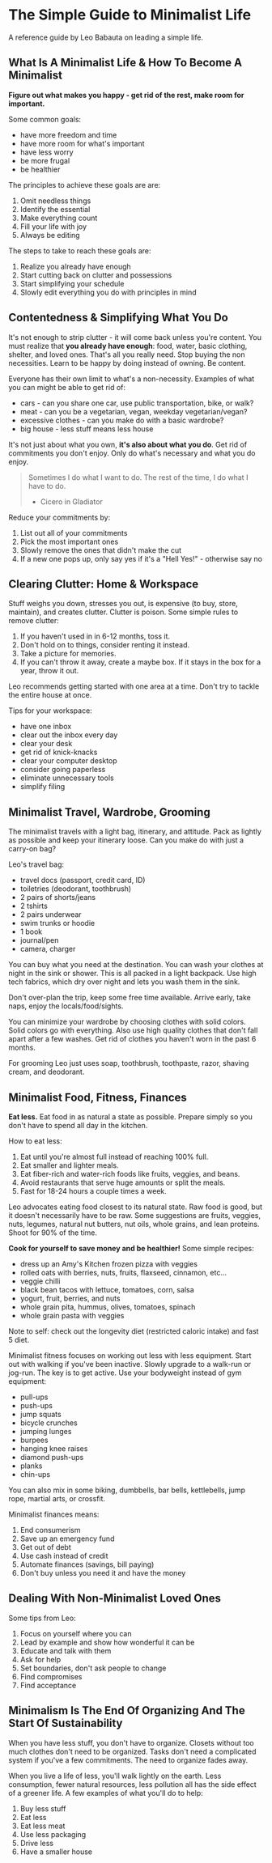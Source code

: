 The Simple Guide to Minimalist Life
===================================

A reference guide by Leo Babauta on leading a simple life.

## What Is A Minimalist Life & How To Become A Minimalist

**Figure out what makes you happy - get rid of the rest, make room for important.**

Some common goals:

* have more freedom and time
* have more room for what's important
* have less worry
* be more frugal
* be healthier

The principles to achieve these goals are are:

1. Omit needless things
2. Identify the essential
3. Make everything count
4. Fill your life with joy
5. Always be editing

The steps to take to reach these goals are:

1. Realize you already have enough
2. Start cutting back on clutter and possessions
3. Start simplifying your schedule
4. Slowly edit everything you do with principles in mind

## Contentedness & Simplifying What You Do

It's not enough to strip clutter - it will come back unless you're content.
You must realize that **you already have enough**: food, water, basic clothing,
shelter, and loved ones.  That's all you really need.  Stop buying the non
necessities.  Learn to be happy by doing instead of owning.  Be content.

Everyone has their own limit to what's a non-necessity.  Examples of what you
can might be able to get rid of:

* cars - can you share one car, use public transportation, bike, or walk?
* meat - can you be a vegetarian, vegan, weekday vegetarian/vegan?
* excessive clothes - can you make do with a basic wardrobe?
* big house - less stuff means less house

It's not just about what you own, **it's also about what you do**.  Get rid of
commitments you don't enjoy.  Only do what's necessary and what you do enjoy.

> Sometimes I do what I want to do.  The rest of the time, I do what I have to do.
> - Cicero in Gladiator

Reduce your commitments by:

1. List out all of your commitments
2. Pick the most important ones
3. Slowly remove the ones that didn't make the cut
4. If a new one pops up, only say yes if it's a "Hell Yes!" - otherwise say no

## Clearing Clutter: Home & Workspace

Stuff weighs you down, stresses you out, is expensive (to buy, store, maintain),
and creates clutter.  Clutter is poison.  Some simple rules to remove clutter:

1. If you haven't used in in 6-12 months, toss it.
2. Don't hold on to things, consider renting it instead.
3. Take a picture for memories.
4. If you can't throw it away, create a maybe box.  If it stays in the box for
   a year, throw it out.

Leo recommends getting started with one area at a time.  Don't try to tackle the
entire house at once.

Tips for your workspace:

* have one inbox
* clear out the inbox every day
* clear your desk
* get rid of knick-knacks
* clear your computer desktop
* consider going paperless
* eliminate unnecessary tools
* simplify filing

## Minimalist Travel, Wardrobe, Grooming

The minimalist travels with a light bag, itinerary, and attitude.  Pack as
lightly as possible and keep your itinerary loose.  Can you make do with just a
carry-on bag?

Leo's travel bag:

* travel docs (passport, credit card, ID)
* toiletries (deodorant, toothbrush)
* 2 pairs of shorts/jeans
* 2 tshirts
* 2 pairs underwear
* swim trunks or hoodie
* 1 book
* journal/pen
* camera, charger

You can buy what you need at the destination.  You can wash your clothes at
night in the sink or shower.  This is all packed in a light backpack.  Use high
tech fabrics, which dry over night and lets you wash them in the sink.

Don't over-plan the trip, keep some free time available.  Arrive early, take naps,
enjoy the locals/food/sights.

You can minimize your wardrobe by choosing clothes with solid colors.  Solid
colors go with everything.  Also use high quality clothes that don't fall apart
after a few washes.  Get rid of clothes you haven't worn in the past 6 months.

For grooming Leo just uses soap, toothbrush, toothpaste, razor, shaving cream,
and deodorant.

## Minimalist Food, Fitness, Finances

**Eat less.**  Eat food in as natural a state as possible.  Prepare simply so
you don't have to spend all day in the kitchen.

How to eat less:

1. Eat until you're almost full instead of reaching 100% full.
2. Eat smaller and lighter meals.
3. Eat fiber-rich and water-rich foods like fruits, veggies, and beans.
4. Avoid restaurants that serve huge amounts or split the meals.
5. Fast for 18-24 hours a couple times a week.

Leo advocates eating food closest to its natural state.  Raw food is good, but
it doesn't necessarily have to be raw.  Some suggestions are fruits, veggies,
nuts, legumes, natural nut butters, nut oils, whole grains, and lean proteins.
Shoot for 90% of the time.

**Cook for yourself to save money and be healthier!**  Some simple recipes:

* dress up an Amy's Kitchen frozen pizza with veggies
* rolled oats with berries, nuts, fruits, flaxseed, cinnamon, etc...
* veggie chilli
* black bean tacos with lettuce, tomatoes, corn, salsa
* yogurt, fruit, berries, and nuts
* whole grain pita, hummus, olives, tomatoes, spinach
* whole grain pasta with veggies

Note to self: check out the longevity diet (restricted caloric intake) and
fast 5 diet.

Minimalist fitness focuses on working out less with less equipment.  Start out
with walking if you've been inactive.  Slowly upgrade to a walk-run or jog-run.
The key is to get active.  Use your bodyweight instead of gym equipment:

* pull-ups
* push-ups
* jump squats
* bicycle crunches
* jumping lunges
* burpees
* hanging knee raises
* diamond push-ups
* planks
* chin-ups

You can also mix in some biking, dumbbells, bar bells, kettlebells, jump rope,
martial arts, or crossfit.

Minimalist finances means:

1. End consumerism
2. Save up an emergency fund
3. Get out of debt
4. Use cash instead of credit
5. Automate finances (savings, bill paying)
6. Don't buy unless you need it and have the money

## Dealing With Non-Minimalist Loved Ones

Some tips from Leo:

1. Focus on yourself where you can
2. Lead by example and show how wonderful it can be
3. Educate and talk with them
4. Ask for help
5. Set boundaries, don't ask people to change
6. Find compromises
7. Find acceptance

## Minimalism Is The End Of Organizing And The Start Of Sustainability

When you have less stuff, you don't have to organize.  Closets without too
much clothes don't need to be organized.  Tasks don't need a complicated system
if you've a few commitments.  The need to organize fades away.

When you live a life of less, you'll walk lightly on the earth.  Less consumption,
fewer natural resources, less pollution all has the side effect of a greener
life.  A few examples of what you'll do to help:

1. Buy less stuff
2. Eat less
3. Eat less meat
4. Use less packaging
5. Drive less
6. Have a smaller house
